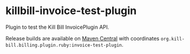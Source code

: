 killbill-invoice-test-plugin
============================

Plugin to test the Kill Bill InvoicePlugin API.

Release builds are available on [Maven Central](http://search.maven.org/#search%7Cga%7C1%7Cg%3A%22org.kill-bill.billing.plugin.ruby%22%20AND%20a%3A%22invoice-test-plugin%22) with coordinates `org.kill-bill.billing.plugin.ruby:invoice-test-plugin`.
